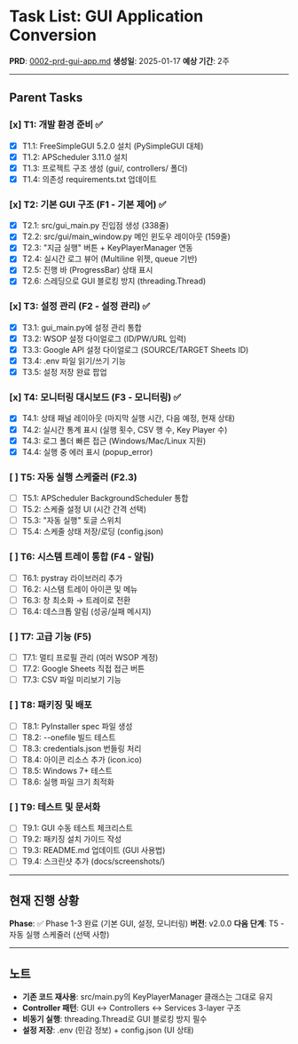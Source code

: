 # Task List: GUI Application Conversion

**PRD**: [0002-prd-gui-app.md](prds/0002-prd-gui-app.md)
**생성일**: 2025-01-17
**예상 기간**: 2주

---

## Parent Tasks

### [x] T1: 개발 환경 준비 ✅
- [x] T1.1: FreeSimpleGUI 5.2.0 설치 (PySimpleGUI 대체)
- [x] T1.2: APScheduler 3.11.0 설치
- [x] T1.3: 프로젝트 구조 생성 (gui/, controllers/ 폴더)
- [x] T1.4: 의존성 requirements.txt 업데이트

### [x] T2: 기본 GUI 구조 (F1 - 기본 제어) ✅
- [x] T2.1: src/gui_main.py 진입점 생성 (338줄)
- [x] T2.2: src/gui/main_window.py 메인 윈도우 레이아웃 (159줄)
- [x] T2.3: "지금 실행" 버튼 + KeyPlayerManager 연동
- [x] T2.4: 실시간 로그 뷰어 (Multiline 위젯, queue 기반)
- [x] T2.5: 진행 바 (ProgressBar) 상태 표시
- [x] T2.6: 스레딩으로 GUI 블로킹 방지 (threading.Thread)

### [x] T3: 설정 관리 (F2 - 설정 관리) ✅
- [x] T3.1: gui_main.py에 설정 관리 통합
- [x] T3.2: WSOP 설정 다이얼로그 (ID/PW/URL 입력)
- [x] T3.3: Google API 설정 다이얼로그 (SOURCE/TARGET Sheets ID)
- [x] T3.4: .env 파일 읽기/쓰기 기능
- [x] T3.5: 설정 저장 완료 팝업

### [x] T4: 모니터링 대시보드 (F3 - 모니터링) ✅
- [x] T4.1: 상태 패널 레이아웃 (마지막 실행 시간, 다음 예정, 현재 상태)
- [x] T4.2: 실시간 통계 표시 (실행 횟수, CSV 행 수, Key Player 수)
- [x] T4.3: 로그 폴더 빠른 접근 (Windows/Mac/Linux 지원)
- [x] T4.4: 실행 중 에러 표시 (popup_error)

### [ ] T5: 자동 실행 스케줄러 (F2.3)
- [ ] T5.1: APScheduler BackgroundScheduler 통합
- [ ] T5.2: 스케줄 설정 UI (시간 간격 선택)
- [ ] T5.3: "자동 실행" 토글 스위치
- [ ] T5.4: 스케줄 상태 저장/로딩 (config.json)

### [ ] T6: 시스템 트레이 통합 (F4 - 알림)
- [ ] T6.1: pystray 라이브러리 추가
- [ ] T6.2: 시스템 트레이 아이콘 및 메뉴
- [ ] T6.3: 창 최소화 → 트레이로 전환
- [ ] T6.4: 데스크톱 알림 (성공/실패 메시지)

### [ ] T7: 고급 기능 (F5)
- [ ] T7.1: 멀티 프로필 관리 (여러 WSOP 계정)
- [ ] T7.2: Google Sheets 직접 접근 버튼
- [ ] T7.3: CSV 파일 미리보기 기능

### [ ] T8: 패키징 및 배포
- [ ] T8.1: PyInstaller spec 파일 생성
- [ ] T8.2: --onefile 빌드 테스트
- [ ] T8.3: credentials.json 번들링 처리
- [ ] T8.4: 아이콘 리소스 추가 (icon.ico)
- [ ] T8.5: Windows 7+ 테스트
- [ ] T8.6: 실행 파일 크기 최적화

### [ ] T9: 테스트 및 문서화
- [ ] T9.1: GUI 수동 테스트 체크리스트
- [ ] T9.2: 패키징 설치 가이드 작성
- [ ] T9.3: README.md 업데이트 (GUI 사용법)
- [ ] T9.4: 스크린샷 추가 (docs/screenshots/)

---

## 현재 진행 상황

**Phase**: ✅ Phase 1-3 완료 (기본 GUI, 설정, 모니터링)
**버전**: v2.0.0
**다음 단계**: T5 - 자동 실행 스케줄러 (선택 사항)

---

## 노트

- **기존 코드 재사용**: src/main.py의 KeyPlayerManager 클래스는 그대로 유지
- **Controller 패턴**: GUI ↔ Controllers ↔ Services 3-layer 구조
- **비동기 실행**: threading.Thread로 GUI 블로킹 방지 필수
- **설정 저장**: .env (민감 정보) + config.json (UI 상태)
